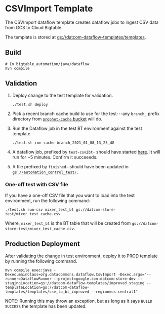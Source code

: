 # CSVImport Template

The CSVImport dataflow template creates dataflow jobs to ingest CSV data from
GCS to Cloud Bigtable.

The template is stored at [gs://datcom-dataflow-templates/templates](https://pantheon.corp.google.com/storage/browser/datcom-dataflow-templates/templates).

## Build

```
# In bigtable_automation/java/dataflow
mvn compile
```

## Validation

1.  Deploy change to the test template for validation.

    ```
    ./test.sh deploy
    ```

2.  Pick a recent branch cache build to use for the test---any `branch_` prefix
    directory from [`prophet-cache`
    bucket](https://pantheon.corp.google.com/storage/browser/prophet_cache;tab=objects)
    will do.

3.  Run the Dataflow job in the test BT environment against the test template.

    ```
    ./test.sh run-cache branch_2021_01_08_13_25_48
    ```

4.  A dataflow job, prefixed by `test-csv2bt-` should have started
    [here](https://pantheon.corp.google.com/dataflow/jobs?project=google.com:datcom-store-dev).
    It will run for ~5 minutes. Confirm it succeeeds.

5.  A file prefixed by `finished-` should have been updated in
    [`gs://automation_control_test/`](https://pantheon.corp.google.com/storage/browser/automation_control_test?project=google.com:datcom-store-dev).

### One-off test with CSV file

If you have a one-off CSV file that you want to load into the test environment,
run the following command:

```
./test.sh run-csv mixer_test_bt gs://datcom-store-test/mixer_test_cache.csv
```

Where, `mixer_test_bt` is the BT table that will be created from
`gs://datcom-store-test/mixer_test_cache.csv`.

## Production Deployment

After validating the change in test environment, deploy it to PROD template by
running the following command.

```
mvn compile exec:java -Dexec.mainClass=org.datacommons.dataflow.CsvImport -Dexec.args="--runner=DataflowRunner --project=google.com:datcom-store-dev --stagingLocation=gs://datcom-dataflow-templates/improved_staging --templateLocation=gs://datcom-dataflow-templates/templates/csv_to_bt_improved --region=us-central1"
```

NOTE: Running this may throw an exception, but as long as it says `BUILD
SUCCESS` the template has been updated.

